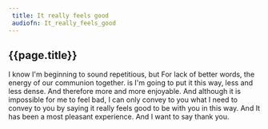 ```yaml
---
 title: It really feels good
 audiofn: It_really_feels_good
---
```


## {{page.title}}

I know I'm beginning to sound repetitious, but For lack of better words,
the energy of our communion together. is I'm going to put it this way,
less and less dense. And therefore more and more enjoyable. And although
it is impossible for me to feel bad, I can only convey to you what I
need to convey to you by saying it really feels good to be with you in
this way. And It has been a most pleasant experience. And I want to say
thank you.

